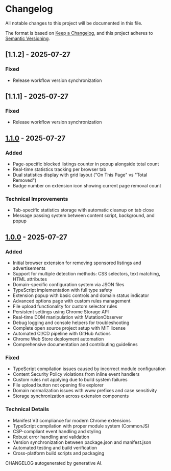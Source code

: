 # Changelog

All notable changes to this project will be documented in this file.

The format is based on [Keep a Changelog](https://keepachangelog.com/en/1.0.0/),
and this project adheres to [Semantic Versioning](https://semver.org/spec/v2.0.0.html).

## [1.1.2] - 2025-07-27


### Fixed
- Release workflow version synchronization

## [1.1.1] - 2025-07-27

### Fixed
- Release workflow version synchronization

## [1.1.0] - 2025-07-27

### Added
- Page-specific blocked listings counter in popup alongside total count
- Real-time statistics tracking per browser tab
- Dual statistics display with grid layout ("On This Page" vs "Total Removed")
- Badge number on extension icon showing current page removal count


### Technical Improvements
- Tab-specific statistics storage with automatic cleanup on tab close
- Message passing system between content script, background, and popup

## [1.0.0] - 2025-07-27

### Added
- Initial browser extension for removing sponsored listings and advertisements
- Support for multiple detection methods: CSS selectors, text matching, HTML attributes
- Domain-specific configuration system via JSON files
- TypeScript implementation with full type safety
- Extension popup with basic controls and domain status indicator
- Advanced options page with custom rules management
- File upload functionality for custom selector rules
- Persistent settings using Chrome Storage API
- Real-time DOM manipulation with MutationObserver
- Debug logging and console helpers for troubleshooting
- Complete open source project setup with MIT license
- Automated CI/CD pipeline with GitHub Actions
- Chrome Web Store deployment automation
- Comprehensive documentation and contributing guidelines

### Fixed
- TypeScript compilation issues caused by incorrect module configuration
- Content Security Policy violations from inline event handlers
- Custom rules not applying due to build system failures
- File upload button not opening file explorer
- Domain normalization issues with www prefixes and case sensitivity
- Storage synchronization across extension components

### Technical Details
- Manifest V3 compliance for modern Chrome extensions
- TypeScript compilation with proper module system (CommonJS)
- CSP-compliant event handling and styling
- Robust error handling and validation
- Version synchronization between package.json and manifest.json
- Automated testing and build verification
- Cross-platform build scripts and packaging


[1.1.0]: https://github.com/JosephAmbayec/Relistr/releases/tag/v1.1.0
[1.0.0]: https://github.com/JosephAmbayec/Relistr/releases/tag/v1.0.0

CHANGELOG autogenerated by generative AI.